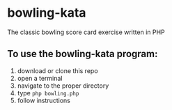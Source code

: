 # bowling-kata
The classic bowling score card exercise written in PHP

## To use the bowling-kata program:
1. download or clone this repo
2. open a terminal
3. navigate to the proper directory
4. type `php bowling.php`
5. follow instructions
